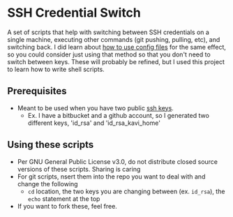 # SSH Credential Switch
A set of scripts that help with switching between SSH credentials on a single machine, executing other commands (git pushing, pulling, etc), and switching back. I did learn about [how to use config files](https://gist.github.com/jexchan/2351996 "Multiple SSH Keys settings for different github account") for the same effect, so you could consider just using that method so that you don't need to switch between keys. These will probably be refined, but I used this project to learn how to write shell scripts.

## Prerequisites
- Meant to be used when you have two public [ssh keys](https://docs.github.com/en/authentication/connecting-to-github-with-ssh/generating-a-new-ssh-key-and-adding-it-to-the-ssh-agent "Generating a new SSH Key").
  - Ex. I have a bitbucket and a github account, so I generated two different keys, 'id_rsa' and 'id_rsa_kavi_home'

## Using these scripts
- Per GNU General Public License v3.0, do not distribute closed source versions of these scripts. Sharing is caring
- For git scripts, nsert them into the repo you want to deal with and change the following
  - `cd` location, the two keys you are changing between (ex. `id_rsa`), the `echo` statement at the top
- If you want to fork these, feel free.